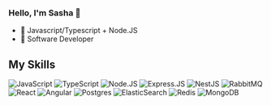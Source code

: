 ### Hello, I'm Sasha 👋
- 👀 Javascript/Typescript + Node.JS
- 🌱 Software Developer

## My Skills
![JavaScript](https://img.shields.io/badge/javascript-%23323330.svg?style=for-the-badge&logo=javascript&logoColor=%23F7DF1E)
![TypeScript](https://img.shields.io/badge/typescript-%23007ACC.svg?style=for-the-badge&logo=typescript&logoColor=white)
![Node.JS](https://img.shields.io/badge/Node.js-43853D?style=for-the-badge&logo=node.js&logoColor=white)
![Express.JS](https://img.shields.io/badge/Express.js-404D59?style=for-the-badge)
![NestJS](https://img.shields.io/badge/nestjs-%23E0234E.svg?style=for-the-badge&logo=nestjs&logoColor=white)
![RabbitMQ](https://img.shields.io/badge/rabbitmq-%23FF6600.svg?&style=for-the-badge&logo=rabbitmq&logoColor=white)
![React](https://img.shields.io/badge/react-%2320232a.svg?style=for-the-badge&logo=react&logoColor=%2361DAFB)
![Angular](https://img.shields.io/badge/Angular-DD0031?style=for-the-badge&logo=angular&logoColor=white)
![Postgres](https://img.shields.io/badge/postgres-%23316192.svg?style=for-the-badge&logo=postgresql&logoColor=white)
![ElasticSearch](https://img.shields.io/badge/Elastic_Search-005571?style=for-the-badge&logo=elasticsearch&logoColor=white)
![Redis](https://img.shields.io/badge/redis-%23DD0031.svg?&style=for-the-badge&logo=redis&logoColor=white)
![MongoDB](https://img.shields.io/badge/MongoDB-4EA94B?style=for-the-badge&logo=mongodb&logoColor=white)

<!-- <img align="left" width="47%" src="https://github-readme-stats.vercel.app/api?username=Goldhumorist&show_icons=true&theme=radical"/>

<img align="left" width="47%" src="https://github-readme-stats.vercel.app/api/top-langs/?username=Goldhumorist&layout=compact"/> -->
 
<!--
**Goldhumorist/Goldhumorist** is a ✨ _special_ ✨ repository because its `README.md` (this file) appears on your GitHub profile.

Here are some ideas to get you started:

- 🔭 I’m currently working on ...
- 🌱 I’m currently learning ...
- 👯 I’m looking to collaborate on ...
- 🤔 I’m looking for help with ...
- 💬 Ask me about ...
- 📫 How to reach me: ...
- 😄 Pronouns: ...
- ⚡ Fun fact: ...
-->
